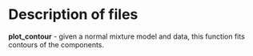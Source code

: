 # Description of files 

**plot_contour** - given a normal mixture model and data, this function fits contours of the components. 

